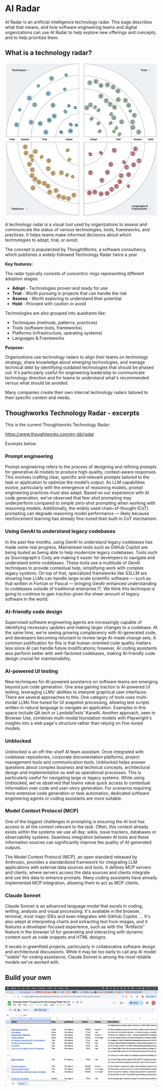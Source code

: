 # AI Radar

AI Radar is an artificial intelligence technology radar. This page describes what that means, and how software engineering teams and digital organizations can use AI Radar to help explore new offerings and concepts, and to help prioritize them.

## What is a technology radar?

![Radar](radar.png)

A technology radar is a visual tool used by organizations to assess and communicate the status of various technologies, tools, frameworks, and practices. It helps teams make informed decisions about which technologies to adopt, trial, or avoid.

The concept is popularized by ThoughtWorks, a software consultancy, which
publishes a widely-followed Technology Radar twice a year.

**Key features:**

The radar typically consists of concentric rings representing different adoption stages:
- **Adopt** - Technologies proven and ready for use
- **Trial** - Worth pursuing in projects that can handle the risk
- **Assess** - Worth exploring to understand their potential
- **Hold** - Proceed with caution or avoid

Technologies are also grouped into quadrants like:
- Techniques (methods, patterns, practices)
- Tools (software tools, frameworks)
- Platforms (infrastructure, operating systems)
- Languages & Frameworks

**Purpose:**

Organizations use technology radars to align their teams on technology strategy, share knowledge about emerging technologies, and manage technical debt by identifying outdated technologies that should be phased out. It's particularly useful for engineering leadership to communicate technology direction and for teams to understand what's recommended versus what should be avoided.

Many companies create their own internal technology radars tailored to their specific context and needs.

## Thoughworks Technology Radar - excerpts

This is the current Thoughtworks Technology Radar:

<https://www.thoughtworks.com/en-gb/radar>

Excerpts below.

### Prompt engineering

Prompt engineering refers to the process of designing and refining prompts for generative AI models to produce high-quality, context-aware responses. This involves crafting clear, specific and relevant prompts tailored to the task or application to optimize the model’s output. As LLM capabilities evolve, particularly with the emergence of reasoning models, prompt engineering practices must also adapt. Based on our experience with AI code generation, we’ve observed that few-shot prompting may underperform compared to simple zero-shot prompting when working with reasoning models. Additionally, the widely used chain-of-thought (CoT) prompting can degrade reasoning model performance — likely because reinforcement learning has already fine-tuned their built-in CoT mechanism.

### Using GenAI to understand legacy codebases

In the past few months, using GenAI to understand legacy codebases has made some real progress. Mainstream tools such as GitHub Copilot are being touted as being able to help modernize legacy codebases. Tools such as Sourcegraph's Cody are making it easier for developers to navigate and understand entire codebases. These tools use a multitude of GenAI techniques to provide contextual help, simplifying work with complex legacy systems. On top of that, specialized frameworks like S3LLM are showing how LLMs can handle large-scale scientific software — such as that written in Fortran or Pascal — bringing GenAI-enhanced understanding to codebases outside of traditional enterprise IT. We think this technique is going to continue to gain traction given the sheer amount of legacy software in the world.

### AI-friendly code design

Supervised software engineering agents are increasingly capable of identifying necessary updates and making larger changes to a codebase. At the same time, we're seeing growing complacency with AI-generated code, and developers becoming reluctant to review large AI-made change sets. A common justification for this is that human-oriented code quality matters less since AI can handle future modifications; however, AI coding assistants also perform better with well-factored codebases, making AI-friendly code design crucial for maintainability.

### AI-powered UI testing

New techniques for AI-powered assistance on software teams are emerging beyond just code generation. One area gaining traction is AI-powered UI testing, leveraging LLMs' abilities to interpret graphical user interfaces. There are several approaches to this. One category of tools uses multi-modal LLMs fine-tuned for UI snapshot processing, allowing test scripts written in natural language to navigate an application. Examples in this space include QA.tech or LambdaTests' KaneAI. Another approach, seen in Browser Use, combines multi-modal foundation models with Playwright's insights into a web page's structure rather than relying on fine-tuned models.

### Unblocked

Unblocked is an off-the-shelf AI team assistant. Once integrated with codebase repositories, corporate documentation platforms, project management tools and communication tools, Unblocked helps answer questions about complex business and technical concepts, architectural design and implementation as well as operational processes. This is particularly useful for navigating large or legacy systems. While using Unblocked, we've observed that teams value quick access to contextual information over code and user-story generation. For scenarios requiring more extensive code generation or task automation, dedicated software engineering agents or coding assistants are more suitable.

### Model Context Protocol (MCP)

One of the biggest challenges in prompting is ensuring the AI tool has access to all the context relevant to the task. Often, this context already exists within the systems we use all day: wikis, issue trackers, databases or observability systems. Seamless integration between AI tools and these information sources can significantly improve the quality of AI-generated outputs.

The Model Context Protocol (MCP), an open standard released by Anthropic, provides a standardized framework for integrating LLM applications with external data sources and tools. It defines MCP servers and clients, where servers access the data sources and clients integrate and use this data to enhance prompts. Many coding assistants have already implemented MCP integration, allowing them to act as MCP clients.

### Claude Sonnet

Claude Sonnet is an advanced language model that excels in coding, writing,
analysis and visual processing. It's available in the browser, terminal, most
major IDEs and even integrates with GitHub Copilot. … It's also adept at
interpreting charts and extracting text from images, and it features a
developer-focused experience, such as with the "Artifacts" feature in the
browser UI for generating and interacting with dynamic content such as code
snippets and HTML designs.

It excels in greenfield projects, particularly in collaborative software design
and architectural discussions. While it may be too early to call any AI model
"stable" for coding assistance, Claude Sonnet is among the most reliable models
we've worked with. 

## Build your own

![build-your-own-radar-google-sheet.png](build-your-own-radar-google-sheet.png)

